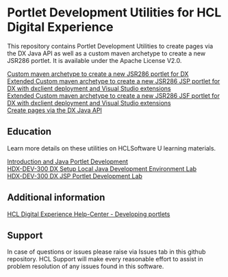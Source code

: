 # Portlet Development Utilities for HCL Digital Experience

This repository contains Portlet Development Utilities to create pages via the DX Java API as well as a custom maven archetype to create a new JSR286 portlet. It is available under the Apache License V2.0. 

[Custom maven archetype to create a new JSR286 portlet for DX](https://github.com/HCL-TECH-SOFTWARE/dx-portlet-development-utilities/tree/main/dxportlet)  
[Extended Custom maven archetype to create a new JSR286 JSP portlet for DX with dxclient deployment and Visual Studio extensions](https://github.com/HCL-TECH-SOFTWARE/dx-portlet-development-utilities/tree/main/hcl_dx_jsp_demoportlet_archetype)  
[Extended Custom maven archetype to create a new JSR286 JSF portlet for DX with dxclient deployment and Visual Studio extensions](https://github.com/HCL-TECH-SOFTWARE/dx-portlet-development-utilities/tree/main/hcl_dx_jsf_demoportlet_archetype)  
[Create pages via the DX Java API](https://github.com/HCL-TECH-SOFTWARE/dx-portlet-development-utilities/tree/main/pageimport)  

## Education

Learn more details on these utilities on HCLSoftware U learning materials. 

[Introduction and Java Portlet Development](https://hclsoftwareu.hcltechsw.com/courses/course/hdx-dev-300-dx-developer-advanced)  
[HDX-DEV-300  DX Setup Local Java Development Environment Lab](https://hclsoftwareu.hcltechsw.com/images/Lc4sMQCcN5uxXmL13gSlsxClNTU3Mjc3NTc4MTc2/DS_Academy/DX/Developer/HDX-DEV-300_DX_Setup_a_Java_Development_Environment_Lab.pdf)  
[HDX-DEV-300  DX JSP Portlet Development Lab](https://hclsoftwareu.hcltechsw.com/images/Lc4sMQCcN5uxXmL13gSlsxClNTU3Mjc3NTc4MTc2/DS_Academy/DX/Developer/HDX-DEV-300_DX_JSP_Portlet_Development_Lab.pdf)  

## Additional information

[HCL Digital Experience Help-Center - Developing portlets](https://opensource.hcltechsw.com/digital-experience/latest/extend_dx/portlets_development/#hclsoftware-u-learning-materials)

## Support

In case of questions or issues please raise via Issues tab in this github repository. HCL Support will make every reasonable effort to assist in problem resolution of any issues found in this software.
